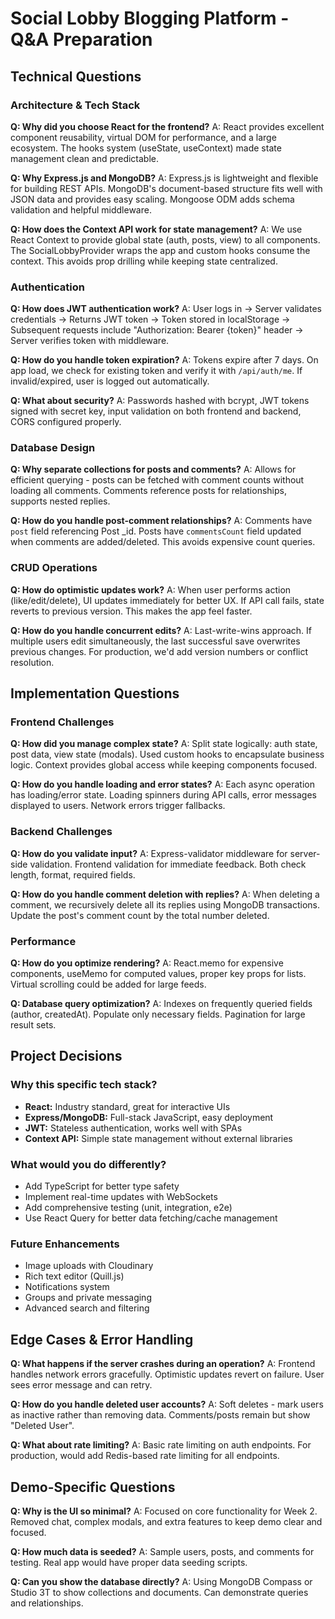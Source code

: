 # Social Lobby Blogging Platform - Q&A Preparation

## Technical Questions

### Architecture & Tech Stack
**Q: Why did you choose React for the frontend?**
A: React provides excellent component reusability, virtual DOM for performance, and a large ecosystem. The hooks system (useState, useContext) made state management clean and predictable.

**Q: Why Express.js and MongoDB?**
A: Express.js is lightweight and flexible for building REST APIs. MongoDB's document-based structure fits well with JSON data and provides easy scaling. Mongoose ODM adds schema validation and helpful middleware.

**Q: How does the Context API work for state management?**
A: We use React Context to provide global state (auth, posts, view) to all components. The SocialLobbyProvider wraps the app and custom hooks consume the context. This avoids prop drilling while keeping state centralized.

### Authentication
**Q: How does JWT authentication work?**
A: User logs in → Server validates credentials → Returns JWT token → Token stored in localStorage → Subsequent requests include "Authorization: Bearer {token}" header → Server verifies token with middleware.

**Q: How do you handle token expiration?**
A: Tokens expire after 7 days. On app load, we check for existing token and verify it with `/api/auth/me`. If invalid/expired, user is logged out automatically.

**Q: What about security?**
A: Passwords hashed with bcrypt, JWT tokens signed with secret key, input validation on both frontend and backend, CORS configured properly.

### Database Design
**Q: Why separate collections for posts and comments?**
A: Allows for efficient querying - posts can be fetched with comment counts without loading all comments. Comments reference posts for relationships, supports nested replies.

**Q: How do you handle post-comment relationships?**
A: Comments have `post` field referencing Post _id. Posts have `commentsCount` field updated when comments are added/deleted. This avoids expensive count queries.

### CRUD Operations
**Q: How do optimistic updates work?**
A: When user performs action (like/edit/delete), UI updates immediately for better UX. If API call fails, state reverts to previous version. This makes the app feel faster.

**Q: How do you handle concurrent edits?**
A: Last-write-wins approach. If multiple users edit simultaneously, the last successful save overwrites previous changes. For production, we'd add version numbers or conflict resolution.

## Implementation Questions

### Frontend Challenges
**Q: How did you manage complex state?**
A: Split state logically: auth state, post data, view state (modals). Used custom hooks to encapsulate business logic. Context provides global access while keeping components focused.

**Q: How do you handle loading and error states?**
A: Each async operation has loading/error state. Loading spinners during API calls, error messages displayed to users. Network errors trigger fallbacks.

### Backend Challenges
**Q: How do you validate input?**
A: Express-validator middleware for server-side validation. Frontend validation for immediate feedback. Both check length, format, required fields.

**Q: How do you handle comment deletion with replies?**
A: When deleting a comment, we recursively delete all its replies using MongoDB transactions. Update the post's comment count by the total number deleted.

### Performance
**Q: How do you optimize rendering?**
A: React.memo for expensive components, useMemo for computed values, proper key props for lists. Virtual scrolling could be added for large feeds.

**Q: Database query optimization?**
A: Indexes on frequently queried fields (author, createdAt). Populate only necessary fields. Pagination for large result sets.

## Project Decisions

### Why this specific tech stack?
- **React:** Industry standard, great for interactive UIs
- **Express/MongoDB:** Full-stack JavaScript, easy deployment
- **JWT:** Stateless authentication, works well with SPAs
- **Context API:** Simple state management without external libraries

### What would you do differently?
- Add TypeScript for better type safety
- Implement real-time updates with WebSockets
- Add comprehensive testing (unit, integration, e2e)
- Use React Query for better data fetching/cache management

### Future Enhancements
- Image uploads with Cloudinary
- Rich text editor (Quill.js)
- Notifications system
- Groups and private messaging
- Advanced search and filtering

## Edge Cases & Error Handling

**Q: What happens if the server crashes during an operation?**
A: Frontend handles network errors gracefully. Optimistic updates revert on failure. User sees error message and can retry.

**Q: How do you handle deleted user accounts?**
A: Soft deletes - mark users as inactive rather than removing data. Comments/posts remain but show "Deleted User".

**Q: What about rate limiting?**
A: Basic rate limiting on auth endpoints. For production, would add Redis-based rate limiting for all endpoints.

## Demo-Specific Questions

**Q: Why is the UI so minimal?**
A: Focused on core functionality for Week 2. Removed chat, complex modals, and extra features to keep demo clear and focused.

**Q: How much data is seeded?**
A: Sample users, posts, and comments for testing. Real app would have proper data seeding scripts.

**Q: Can you show the database directly?**
A: Using MongoDB Compass or Studio 3T to show collections and documents. Can demonstrate queries and relationships.
